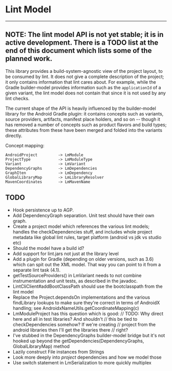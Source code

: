 Lint Model
===========

---------------------------------------------------------------
**NOTE**: The lint model API is not yet stable; it is
in active development. There is a TODO list at the end of
this document which lists some of the planned work.
---------------------------------------------------------------

This library provides a build-system-agnostic view of the project
layout, to be consumed by lint. It does not give a complete
description of the project; it only contains information that
lint cares about. For example, while the Gradle builder-model
provides information such as the `applicationId` of a given
variant, the lint model does not contain that since it is not
used by any lint checks.

The current shape of the API is heavily influenced by the
builder-model library for the Android Gradle plugin: it contains
concepts such as variants, source providers, artifacts, manifest
place holders, and so on -- though it has removed a number of
concepts such as product flavors and build types; these
attributes from these have been merged and folded into the
variants directly.

Concept mapping:

```
AndroidProject         -> LmModule
ProjectType            -> LmModuleType
Variant                -> LmVariant
DependencyGraphs       -> LmDependencies
GraphIten              -> LmDependency
GlobalLibraryMap       -> LmLibraryResolver
MavenCoordinates       -> LmMavenName
```

TODO
----
* Hook persistence up to AGP.
* Add DependencyGraph separation. Unit test should have their
   own graph.
* Create a project model which references the various lint
      models; handles the checkDependencies stuff, and includes
      whole project metadata like global lint rules, target
      platform (android vs jdk vs studio etc)
* Should the model have a build id?
* Add support for lint.jars not just at the library level
* Add a plugin for Gradle (depending on older versions, such
      as 3.6) which can spit out the XML model. That way you
      can point to it from a separate lint task (4.1).
* getTestSourceProviders() in LmVariant needs to not combine
  instrumentation and unit tests, as described in the javadoc.
* LintCliClient#addBootClassPath should use the bootclasspath
  from the lint model
* Replace the Project.dependsOn implementations and the various
  findLibrary lookups to make sure they're correct in terms
  of AndroidX handling; see AndroidxNameUtils.getCoordinateMapping(c)
* LmModuleProject has this question which is good:
    // TODO: Why direct here and all in test libraries? And shouldn't
    // this be tied to checkDependencies somehow? If we're creating
    // project from the android libraries then I'll get the libraries there
    // right?
* I've stubbed in the DependencyGraphs builder-model bridge but it's not
  hooked up beyond the getDependencies(DependencyGraphs, GlobalLibraryMap)
  method
* Lazily construct File instances from Strings
* Look more deeply into *project* dependencies and how we model those
* Use switch statement in LmSerialization to more quickly multiplex

